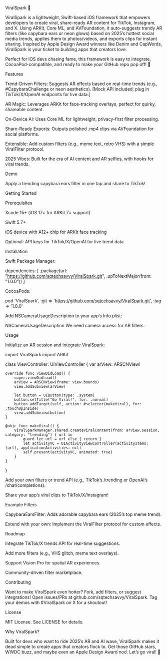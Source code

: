 ViralSpark 🌟

ViralSpark is a lightweight, Swift-based iOS framework that empowers developers to create viral, share-ready AR content for TikTok, Instagram, and X. Using ARKit, Core ML, and AVFoundation, it auto-suggests trendy AR filters (like capybara ears or neon glows) based on 2025’s hottest social media trends, applies them to photos/videos, and exports clips for instant sharing. Inspired by Apple Design Award winners like Denim and CapWords, ViralSpark is your ticket to building apps that creators love.

Perfect for iOS devs chasing fame, this framework is easy to integrate, CocoaPod-compatible, and ready to make your GitHub repo pop off! 🚀

Features





Trend-Driven Filters: Suggests AR effects based on real-time trends (e.g., #CapybaraChallenge or neon aesthetics). [Mock API included; plug in TikTok/X/OpenAI endpoints for live data.]



AR Magic: Leverages ARKit for face-tracking overlays, perfect for quirky, shareable content.



On-Device AI: Uses Core ML for lightweight, privacy-first filter processing.



Share-Ready Exports: Outputs polished .mp4 clips via AVFoundation for social platforms.



Extensible: Add custom filters (e.g., meme text, retro VHS) with a simple ViralFilter protocol.



2025 Vibes: Built for the era of AI content and AR selfies, with hooks for viral trends.

Demo




Apply a trending capybara ears filter in one tap and share to TikTok!

Getting Started

Prerequisites





Xcode 15+ (iOS 17+ for ARKit 7+ support)



Swift 5.7+



iOS device with A12+ chip for ARKit face tracking



Optional: API keys for TikTok/X/OpenAI for live trend data

Installation





Swift Package Manager:

dependencies: [
    .package(url: "https://github.com/sqtechsavvy/ViralSpark.git", .upToNextMajor(from: "1.0.0"))
]



CocoaPods:

pod 'ViralSpark', :git => 'https://github.com/sqtechsavvy/ViralSpark.git', :tag => '1.0.0'



Add NSCameraUsageDescription to your app’s Info.plist:

<key>NSCameraUsageDescription</key>
<string>We need camera access for AR filters.</string>

Usage





Initialize an AR session and integrate ViralSpark:

import ViralSpark
import ARKit

class ViewController: UIViewController {
    var arView: ARSCNView!
    
    override func viewDidLoad() {
        super.viewDidLoad()
        arView = ARSCNView(frame: view.bounds)
        view.addSubview(arView)
        
        let button = UIButton(type: .system)
        button.setTitle("Go Viral!", for: .normal)
        button.addTarget(self, action: #selector(makeViral), for: .touchUpInside)
        view.addSubview(button)
    }
    
    @objc func makeViral() {
        ViralSparkManager.shared.createViralContent(from: arView.session, category: "trending") { url in
            guard let url = url else { return }
            let activityVC = UIActivityViewController(activityItems: [url], applicationActivities: nil)
            self.present(activityVC, animated: true)
        }
    }
}



Add your own filters or trend API (e.g., TikTok’s /trending or OpenAI’s /chat/completions).



Share your app’s viral clips to TikTok/X/Instagram!

Example Filters





CapybaraEarsFilter: Adds adorable capybara ears (2025’s top meme trend).



Extend with your own: Implement the ViralFilter protocol for custom effects.

Roadmap





Integrate TikTok/X trends API for real-time suggestions.



Add more filters (e.g., VHS glitch, meme text overlays).



Support Vision Pro for spatial AR experiences.



Community-driven filter marketplace.

Contributing

Want to make ViralSpark even hotter? Fork, add filters, or suggest integrations! Open issues/PRs at github.com/sqtechsavvy/ViralSpark. Tag your demos with #ViralSpark on X for a shoutout!

License

MIT License. See LICENSE for details.

Why ViralSpark?

Built for devs who want to ride 2025’s AR and AI wave, ViralSpark makes it dead simple to create apps that creators flock to. Get those GitHub stars, WWDC buzz, and maybe even an Apple Design Award nod. Let’s go viral! 🎉
